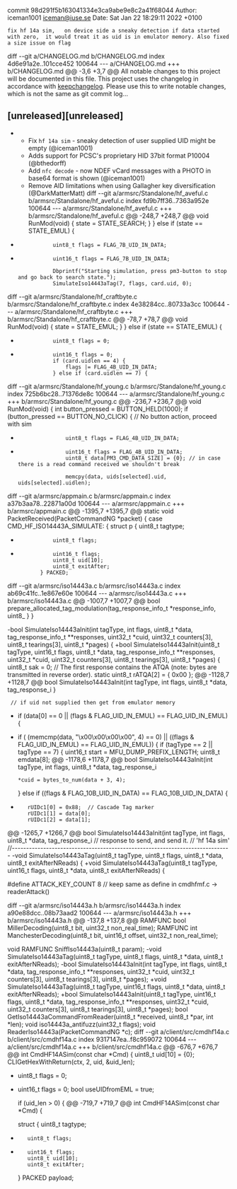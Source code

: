 commit 98d291f5b163041334e3ca9abe9e8c2a41f68044
Author: iceman1001 <iceman@iuse.se>
Date:   Sat Jan 22 18:29:11 2022 +0100

    fix hf 14a sim,   on device side a sneaky detection if data started with zero,  it would treat it as uid is in emulator memory. Also fixed a size issue on flag

diff --git a/CHANGELOG.md b/CHANGELOG.md
index 4d6e91a2e..101cce452 100644
--- a/CHANGELOG.md
+++ b/CHANGELOG.md
@@ -3,6 +3,7 @@ All notable changes to this project will be documented in this file.
 This project uses the changelog in accordance with [keepchangelog](http://keepachangelog.com/). Please use this to write notable changes, which is not the same as git commit log...
 
 ## [unreleased][unreleased]
+ - Fix `hf 14a sim` - sneaky detection of user supplied UID might be empty (@iceman1001)
  - Adds support for PCSC's proprietary HID 37bit format P10004 (@bthedorff)
  - Add `nfc decode` - now NDEF vCard messages with a PHOTO in base64 format is shown (@iceman1001)
  - Remove AID limitations when using Gallagher key diversification (@DarkMatterMatt)
diff --git a/armsrc/Standalone/hf_aveful.c b/armsrc/Standalone/hf_aveful.c
index fd9b7ff36..7363a952e 100644
--- a/armsrc/Standalone/hf_aveful.c
+++ b/armsrc/Standalone/hf_aveful.c
@@ -248,7 +248,7 @@ void RunMod(void) {
                     state = STATE_SEARCH;
                 }
             } else if (state == STATE_EMUL) {
-                uint8_t flags = FLAG_7B_UID_IN_DATA;
+                uint16_t flags = FLAG_7B_UID_IN_DATA;
 
                 Dbprintf("Starting simulation, press pm3-button to stop and go back to search state.");
                 SimulateIso14443aTag(7, flags, card.uid, 0);
diff --git a/armsrc/Standalone/hf_craftbyte.c b/armsrc/Standalone/hf_craftbyte.c
index 4e38284cc..80733a3cc 100644
--- a/armsrc/Standalone/hf_craftbyte.c
+++ b/armsrc/Standalone/hf_craftbyte.c
@@ -78,7 +78,7 @@ void RunMod(void) {
                     state = STATE_EMUL;
                 }
             } else if (state == STATE_EMUL) {
-                uint8_t flags = 0;
+                uint16_t flags = 0;
                 if (card.uidlen == 4) {
                     flags |= FLAG_4B_UID_IN_DATA;
                 } else if (card.uidlen == 7) {
diff --git a/armsrc/Standalone/hf_young.c b/armsrc/Standalone/hf_young.c
index 725b6bc28..71376de8c 100644
--- a/armsrc/Standalone/hf_young.c
+++ b/armsrc/Standalone/hf_young.c
@@ -236,7 +236,7 @@ void RunMod(void) {
                 int button_pressed = BUTTON_HELD(1000);
                 if (button_pressed == BUTTON_NO_CLICK) {  // No button action, proceed with sim
 
-                    uint8_t flags = FLAG_4B_UID_IN_DATA;
+                    uint16_t flags = FLAG_4B_UID_IN_DATA;
                     uint8_t data[PM3_CMD_DATA_SIZE] = {0}; // in case there is a read command received we shouldn't break
 
                     memcpy(data, uids[selected].uid, uids[selected].uidlen);
diff --git a/armsrc/appmain.c b/armsrc/appmain.c
index a37b3aa78..22871a00d 100644
--- a/armsrc/appmain.c
+++ b/armsrc/appmain.c
@@ -1395,7 +1395,7 @@ static void PacketReceived(PacketCommandNG *packet) {
         case CMD_HF_ISO14443A_SIMULATE: {
             struct p {
                 uint8_t tagtype;
-                uint8_t flags;
+                uint16_t flags;
                 uint8_t uid[10];
                 uint8_t exitAfter;
             } PACKED;
diff --git a/armsrc/iso14443a.c b/armsrc/iso14443a.c
index ab69c41fc..1e867e60e 100644
--- a/armsrc/iso14443a.c
+++ b/armsrc/iso14443a.c
@@ -1007,7 +1007,7 @@ bool prepare_allocated_tag_modulation(tag_response_info_t *response_info, uint8_
     }
 }
 
-bool SimulateIso14443aInit(int tagType, int flags, uint8_t *data, tag_response_info_t **responses, uint32_t *cuid, uint32_t counters[3], uint8_t tearings[3], uint8_t *pages) {
+bool SimulateIso14443aInit(uint8_t tagType, uint16_t flags, uint8_t *data, tag_response_info_t **responses, uint32_t *cuid, uint32_t counters[3], uint8_t tearings[3], uint8_t *pages) {
     uint8_t sak = 0;
     // The first response contains the ATQA (note: bytes are transmitted in reverse order).
     static uint8_t rATQA[2] = { 0x00 };
@@ -1128,7 +1128,7 @@ bool SimulateIso14443aInit(int tagType, int flags, uint8_t *data, tag_response_i
     }
 
     // if uid not supplied then get from emulator memory
-    if (data[0] == 0 || (flags & FLAG_UID_IN_EMUL) == FLAG_UID_IN_EMUL) {
+    if ( (memcmp(data, "\x00\x00\x00\x00", 4) == 0) || ((flags & FLAG_UID_IN_EMUL) == FLAG_UID_IN_EMUL)) {
         if (tagType == 2 || tagType == 7) {
             uint16_t start = MFU_DUMP_PREFIX_LENGTH;
             uint8_t emdata[8];
@@ -1178,6 +1178,7 @@ bool SimulateIso14443aInit(int tagType, int flags, uint8_t *data, tag_response_i
 
         *cuid = bytes_to_num(data + 3, 4);
     } else if ((flags & FLAG_10B_UID_IN_DATA) == FLAG_10B_UID_IN_DATA) {
+
         rUIDc1[0] = 0x88;  // Cascade Tag marker
         rUIDc1[1] = data[0];
         rUIDc1[2] = data[1];
@@ -1265,7 +1266,7 @@ bool SimulateIso14443aInit(int tagType, int flags, uint8_t *data, tag_response_i
 // response to send, and send it.
 // 'hf 14a sim'
 //-----------------------------------------------------------------------------
-void SimulateIso14443aTag(uint8_t tagType, uint8_t flags, uint8_t *data, uint8_t exitAfterNReads) {
+void SimulateIso14443aTag(uint8_t tagType, uint16_t flags, uint8_t *data, uint8_t exitAfterNReads) {
 
 #define ATTACK_KEY_COUNT 8 // keep same as define in cmdhfmf.c -> readerAttack()
 
diff --git a/armsrc/iso14443a.h b/armsrc/iso14443a.h
index a90e88dcc..08b73aad2 100644
--- a/armsrc/iso14443a.h
+++ b/armsrc/iso14443a.h
@@ -137,8 +137,8 @@ RAMFUNC bool MillerDecoding(uint8_t bit, uint32_t non_real_time);
 RAMFUNC int ManchesterDecoding(uint8_t bit, uint16_t offset, uint32_t non_real_time);
 
 void RAMFUNC SniffIso14443a(uint8_t param);
-void SimulateIso14443aTag(uint8_t tagType, uint8_t flags, uint8_t *data, uint8_t exitAfterNReads);
-bool SimulateIso14443aInit(int tagType, int flags, uint8_t *data, tag_response_info_t **responses, uint32_t *cuid, uint32_t counters[3], uint8_t tearings[3], uint8_t *pages);
+void SimulateIso14443aTag(uint8_t tagType, uint16_t flags, uint8_t *data, uint8_t exitAfterNReads);
+bool SimulateIso14443aInit(uint8_t tagType, uint16_t flags, uint8_t *data, tag_response_info_t **responses, uint32_t *cuid, uint32_t counters[3], uint8_t tearings[3], uint8_t *pages);
 bool GetIso14443aCommandFromReader(uint8_t *received, uint8_t *par, int *len);
 void iso14443a_antifuzz(uint32_t flags);
 void ReaderIso14443a(PacketCommandNG *c);
diff --git a/client/src/cmdhf14a.c b/client/src/cmdhf14a.c
index 9317147ea..f8c959072 100644
--- a/client/src/cmdhf14a.c
+++ b/client/src/cmdhf14a.c
@@ -676,7 +676,7 @@ int CmdHF14ASim(const char *Cmd) {
     uint8_t uid[10] = {0};
     CLIGetHexWithReturn(ctx, 2, uid, &uid_len);
 
-    uint8_t flags = 0;
+    uint16_t flags = 0;
     bool useUIDfromEML = true;
 
     if (uid_len > 0) {
@@ -719,7 +719,7 @@ int CmdHF14ASim(const char *Cmd) {
 
     struct {
         uint8_t tagtype;
-        uint8_t flags;
+        uint16_t flags;
         uint8_t uid[10];
         uint8_t exitAfter;
     } PACKED payload;
